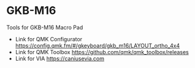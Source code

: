 # GKB-M16
Tools for GKB-M16 Macro Pad

* Link for QMK Configurator  https://config.qmk.fm/#/gkeyboard/gkb_m16/LAYOUT_ortho_4x4
* Link for QMK Toolbox  https://github.com/qmk/qmk_toolbox/releases
* Link for VIA  https://caniusevia.com
